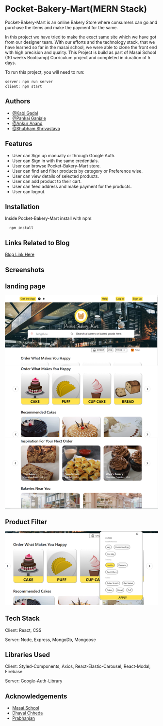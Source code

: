 # Pocket-Bakery-Mart(MERN Stack)

Pocket-Bakery-Mart is an online Bakery Store where consumers can go and purchase the items and make the payment for the same.

In this project we have tried to make the exact same site which we have got from our designer team. With our efforts and the technology stack, that we have learned so far in the masai school, we were able to clone the front end with high precision and quality. This Project is build as part of Masai School (30 weeks Bootcamp) Curriculum project and completed in duration of 5 days.

To run this project, you will need to run:

```
server: npm run server
client: npm start
```
 
 ## Authors

- [@Kabi Gadal](https://github.com/KabiGadal)
- [@Pankaj Ganjale](https://github.com/pankajganjale)
- [@Ankur Anand](https://github.com/ankuranand598)
- [@Shubham Shrivastava](https://github.com/shubh110394)

## Features

- User can Sign up manually or through Google Auth.
- User can Sign in with the same credentials.
- User can browse Pocket-Bakery-Mart store.
- User can find and filter products by category or Preference wise.
- User can view details of selected products.
- User can add product to their cart.
- User can feed address and make payment for the products.
- User can logout.

## Installation

Inside Pocket-Bakery-Mart install with npm:
````
  npm install
````  

## Links Related to Blog 
[Blog Link Here](https://medium.com/@gadalkabi/pocket-bakery-mart-ec5dd3810a57)


  ## Screenshots
## landing page
![Cloned landing page](https://github.com/pankajganjale/pocket-bakery-mart/blob/master/client/screenshots/landing_page_1.png) 
![Cloned landing page](https://github.com/pankajganjale/pocket-bakery-mart/blob/master/client/screenshots/landing_page_2.png) 
![Cloned landing page](https://github.com/pankajganjale/pocket-bakery-mart/blob/master/client/screenshots/landing_page_3.png) 
## Product Filter
![Cloned landing page](https://github.com/pankajganjale/pocket-bakery-mart/blob/master/client/screenshots/filter_box_1.png) 
  
  ## Tech Stack

Client: React, CSS

Server: Node, Express, MongoDb, Mongoose


## Libraries Used

Client: Styled-Components, Axios, React-Elastic-Carousel, React-Modal, Firebase

Server: Google-Auth-Library


## Acknowledgements

 - [Masai School](https://www.masaischool.com/)
 - [Dhaval Chheda](https://github.com/kiddodhaval)
 - [Prabhanjan](https://github.com/Sparkenstein)
